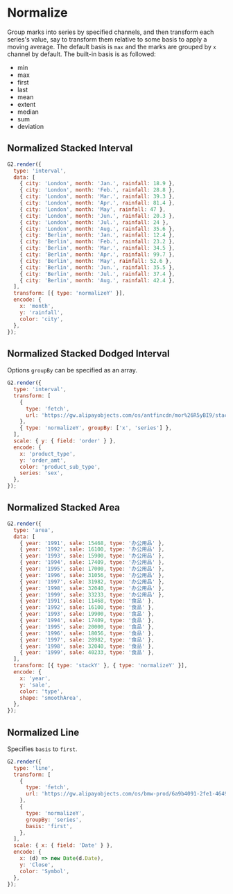 # Normalize

Group marks into series by specified channels, and then transform each series's value, say to transform them relative to some basis to apply a moving average. The default basis is `max` and the marks are grouped by `x` channel by default. The built-in basis is as followed:

- min
- max
- first
- last
- mean
- extent
- median
- sum
- deviation

## Normalized Stacked Interval

```js
G2.render({
  type: 'interval',
  data: [
    { city: 'London', month: 'Jan.', rainfall: 18.9 },
    { city: 'London', month: 'Feb.', rainfall: 28.8 },
    { city: 'London', month: 'Mar.', rainfall: 39.3 },
    { city: 'London', month: 'Apr.', rainfall: 81.4 },
    { city: 'London', month: 'May', rainfall: 47 },
    { city: 'London', month: 'Jun.', rainfall: 20.3 },
    { city: 'London', month: 'Jul.', rainfall: 24 },
    { city: 'London', month: 'Aug.', rainfall: 35.6 },
    { city: 'Berlin', month: 'Jan.', rainfall: 12.4 },
    { city: 'Berlin', month: 'Feb.', rainfall: 23.2 },
    { city: 'Berlin', month: 'Mar.', rainfall: 34.5 },
    { city: 'Berlin', month: 'Apr.', rainfall: 99.7 },
    { city: 'Berlin', month: 'May', rainfall: 52.6 },
    { city: 'Berlin', month: 'Jun.', rainfall: 35.5 },
    { city: 'Berlin', month: 'Jul.', rainfall: 37.4 },
    { city: 'Berlin', month: 'Aug.', rainfall: 42.4 },
  ],
  transform: [{ type: 'normalizeY' }],
  encode: {
    x: 'month',
    y: 'rainfall',
    color: 'city',
  },
});
```

## Normalized Stacked Dodged Interval

Options `groupBy` can be specified as an array.

```js
G2.render({
  type: 'interval',
  transform: [
    {
      type: 'fetch',
      url: 'https://gw.alipayobjects.com/os/antfincdn/mor%26R5yBI9/stack-group-column.json',
    },
    { type: 'normalizeY', groupBy: ['x', 'series'] },
  ],
  scale: { y: { field: 'order' } },
  encode: {
    x: 'product_type',
    y: 'order_amt',
    color: 'product_sub_type',
    series: 'sex',
  },
});
```

## Normalized Stacked Area

```js
G2.render({
  type: 'area',
  data: [
    { year: '1991', sale: 15468, type: '办公用品' },
    { year: '1992', sale: 16100, type: '办公用品' },
    { year: '1993', sale: 15900, type: '办公用品' },
    { year: '1994', sale: 17409, type: '办公用品' },
    { year: '1995', sale: 17000, type: '办公用品' },
    { year: '1996', sale: 31056, type: '办公用品' },
    { year: '1997', sale: 31982, type: '办公用品' },
    { year: '1998', sale: 32040, type: '办公用品' },
    { year: '1999', sale: 33233, type: '办公用品' },
    { year: '1991', sale: 11468, type: '食品' },
    { year: '1992', sale: 16100, type: '食品' },
    { year: '1993', sale: 19900, type: '食品' },
    { year: '1994', sale: 17409, type: '食品' },
    { year: '1995', sale: 20000, type: '食品' },
    { year: '1996', sale: 18056, type: '食品' },
    { year: '1997', sale: 28982, type: '食品' },
    { year: '1998', sale: 32040, type: '食品' },
    { year: '1999', sale: 40233, type: '食品' },
  ],
  transform: [{ type: 'stackY' }, { type: 'normalizeY' }],
  encode: {
    x: 'year',
    y: 'sale',
    color: 'type',
    shape: 'smoothArea',
  },
});
```

## Normalized Line

Specifies `basis` to `first`.

```js
G2.render({
  type: 'line',
  transform: [
    {
      type: 'fetch',
      url: 'https://gw.alipayobjects.com/os/bmw-prod/6a9b4091-2fe1-4649-89f3-f9a211827811.json',
    },
    {
      type: 'normalizeY',
      groupBy: 'series',
      basis: 'first',
    },
  ],
  scale: { x: { field: 'Date' } },
  encode: {
    x: (d) => new Date(d.Date),
    y: 'Close',
    color: 'Symbol',
  },
});
```
